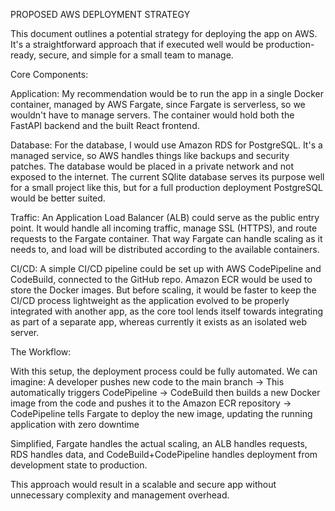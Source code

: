 PROPOSED AWS DEPLOYMENT STRATEGY

This document outlines a potential strategy for deploying the app on AWS. It's a straightforward approach that if executed well would be production-ready, secure, and simple for a small team to manage. 

Core Components:

Application: My recommendation would be to run the app in a single Docker container, managed by AWS Fargate, since Fargate is serverless, so we wouldn't have to manage servers. The container would hold both the FastAPI backend and the built React frontend. 

Database: For the database, I would use Amazon RDS for PostgreSQL. It's a managed service, so AWS handles things like backups and security patches. The database would be placed in a private network and not exposed to the internet. The current SQlite database serves its purpose well for a small project like this, but for a full production deployment PostgreSQL would be better suited. 

Traffic: An Application Load Balancer (ALB) could serve as the public entry point. It would handle all incoming traffic, manage SSL (HTTPS), and route requests to the Fargate container. That way Fargate can handle scaling as it needs to, and load will be distributed according to the available containers. 

CI/CD: A simple CI/CD pipeline could be set up with AWS CodePipeline and CodeBuild, connected to the GitHub repo. Amazon ECR would be used to store the Docker images. But before scaling, it would be faster to keep the CI/CD process lightweight as the application evolved to be properly integrated with another app, as the core tool lends itself towards integrating as part of a separate app, whereas currently it exists as an isolated web server. 

The Workflow:

With this setup, the deployment process could be fully automated. We can imagine: 
A developer pushes new code to the main branch
-> This automatically triggers CodePipeline
-> CodeBuild then builds a new Docker image from the code and pushes it to the Amazon ECR repository
-> CodePipeline tells Fargate to deploy the new image, updating the running application with zero downtime

Simplified, Fargate handles the actual scaling, an ALB handles requests, RDS handles data, and CodeBuild+CodePipeline handles deployment from development state to production. 

This approach would result in a scalable and secure app without unnecessary complexity and management overhead. 
